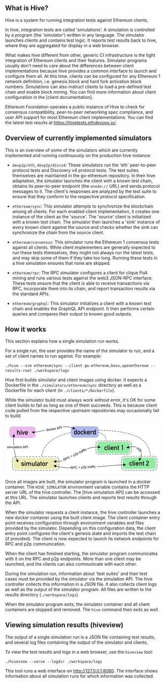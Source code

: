 ## What is Hive?

Hive is a system for running integration tests against Ethereum clients.

In hive, integration tests are called 'simulations'. A simulation is controlled by a
program (the 'simulator') written in any language. The simulator launches clients and
contains test logic. It reports test results back to hive, where they are aggregated for
display in a web browser.

What makes hive different from other, generic CI infrastructure is the tight integration
of Ethereum clients and their features. Simulator programs usually don't need to care
about the differences between client implementations because hive provides a common
interface to launch and configure them all. At this time, clients can be configured for
any Ethereum 1 network definition, i.e. genesis block and hard fork activation block
numbers. Simulations can also instruct clients to load a pre-defined test chain and enable
block mining. You can find more information about client configuration in the [client
documentation].

Ethereum Foundation operates a public instance of Hive to check for consensus
compatibility, peer-to-peer networking spec compliance, and user API support for most
Ethereum client implementations. You can find the latest test results at
<https://hivetests.ethdevops.io/>.

## Overview of currently implemented simulators

This is an overview of some of the simulators which are currently implemented and running
continuously on the production hive instance:

- `devp2p/eth`, `devp2p/discv4`: These simulators run the 'eth' peer-to-peer protocol
  tests and Discovery v4 protocol tests. The test suites themselves are maintained in the
  go-ethereum repository. In their hive adaptation, the simulator launches the client with
  a known test chain, obtains its peer-to-peer endpoint (the `enode://` URL) and sends
  protocol messages to it. The client's responses are analyzed by the test suite to ensure
  that they conform to the respective protocol specification.

- `ethereum/sync`: This simulator attempts to synchronize the blockchain among all
  clients. For each enabled client implementation, it creates one instance of the client
  as the 'source'. The 'source' client is initialized with a known test chain. The
  simulator then launches a 'sink' instance of every known client against the source and
  checks whether the sink can synchronize the chain from the source client.

- `ethereum/consensus`: This simulator runs the Ethereum 1 consensus tests against all
  clients. While client implementers are generally expected to run these tests themselves,
  they might not always run the latest tests, and may skip some of them if they take too
  long. Running these tests in a hive simulation ensures that none are skipped.

- `ethereum/rpc`: The RPC simulator configures a client for clique PoA mining and runs
  various tests against the web3 JSON-RPC interface. These tests ensure that the client is
  able to receive transactions via RPC, incorporate them into its chain, and report
  transaction results via the standard APIs.

- `ethereum/graphql`: This simulator initializes a client with a known test chain and
  enables the GraphQL API endpoint. It then performs certain queries and compares their
  output to known good outputs.

## How it works

This section explains how a single simulation run works.

For a single run, the user provides the name of the simulator to run, and a set of client
names to run against. For example:

    ./hive --sim ethereum/sync --client go-ethereum,besu,openethereum --results-root ./workspace/logs

Hive first builds simulator and client images using docker. It expects a Dockerfile in the
`./simulators/ethereum/sync` directory as well as a Dockerfile for each client (in
`./clients/*/Dockerfile`).

While the simulator build must always work without error, it's OK for some client builds
to fail as long as one of them succeeds. This is because client code pulled from the
respective upstream repositories may occasionally fail to build.

![hive simulation docker containers](hive-simulation.svg)

Once all images are built, the simulator program is launched in a docker container. The
`HIVE_SIMULATOR` environment variable contains the HTTP server URL of the hive controller.
The [hive simulation API] can be accessed at this URL. The simulator launches clients and
reports test results through the API.

When the simulator requests a client instance, the hive controller launches a new docker
container using the built client image. The client container entry point receives
configuration through environment variables and files provided by the simulator. Depending
on this configuration data, the client entry point configures the client's genesis state
and imports the test chain (if provided). The client is now expected to launch its network
endpoints for RPC and p2p communication.

When the client has finished starting, the simulator program communicates with it on the
RPC and p2p endpoints. More than one client may be launched, and the clients can also
communicate with each other.

During the simulation run, information about 'test suites' and their test cases must be
provided by the simulator via the simulation API. The hive controller collects this
information in a JSON file. It also collects client logs as well as the output of the
simulator program. All files are written to the results directory (`./workspace/logs`).

When the simulator program exits, the simulator container and all client containers are
stopped and removed. The `hive` command then exits as well.

## Viewing simulation results (hiveview)

The output of a single simulation run is a JSON file containing test results, and several
log files containing the output of the simulator and clients.

To view the test results and logs in a web browser, use the `hiveview` tool:

    ./hiveview --serve --logdir ./workspace/logs

This tool runs a web interface on <http://127.0.0.1:8080>. The interface shows information
about all simulation runs for which information was collected.
